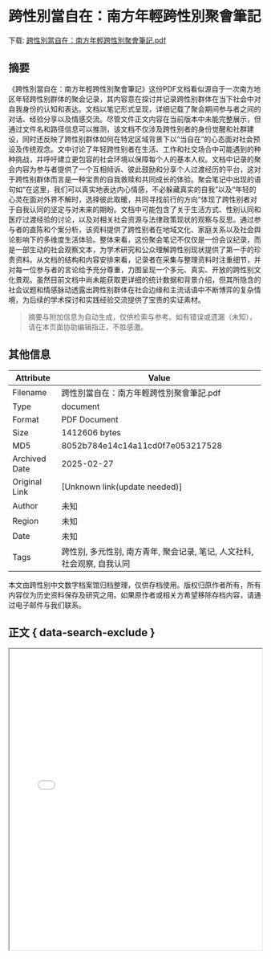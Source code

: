 # 跨性別當自在：南方年輕跨性別聚會筆記

<!-- tcd_download_link -->
下载: [跨性別當自在：南方年輕跨性別聚會筆記.pdf](跨性別當自在：南方年輕跨性別聚會筆記.pdf)
<!-- tcd_download_link_end -->

## 摘要

<!-- tcd_abstract -->
《跨性別當自在：南方年輕跨性別聚會筆記》这份PDF文档看似源自于一次南方地区年轻跨性别群体的聚会记录，其内容意在探讨并记录跨性别群体在当下社会中对自我身份的认知和表达。文档以笔记形式呈现，详细记载了聚会期间参与者之间的对话、经验分享以及情感交流。尽管文件正文内容在当前版本中未能完整展示，但通过文件名和路径信息可以推测，该文档不仅涉及跨性别者的身份觉醒和社群建设，同时还反映了跨性别群体如何在特定区域背景下以“当自在”的心态面对社会预设及传统观念。文中讨论了年轻跨性别者在生活、工作和社交场合中可能遇到的种种挑战，并呼吁建立更包容的社会环境以保障每个人的基本人权。文档中记录的聚会内容为参与者提供了一个互相倾诉、彼此鼓励和分享个人过渡经历的平台，这对于跨性别群体而言是一种宝贵的自我救赎和共同成长的体验。聚会笔记中出现的语句如“在这里，我们可以真实地表达内心情感，不必躲藏真实的自我”以及“年轻的心灵在面对外界不解时，选择彼此取暖，共同寻找前行的方向”体现了跨性别者对于自我认同的坚定与对未来的期盼。文档中可能包含了关于生活方式、性别认同和医疗过渡经验的讨论，以及对相关社会资源与法律政策现状的观察与反思。通过参与者的直陈和个案分析，该资料提供了跨性别者在地域文化、家庭关系以及社会舆论影响下的多维度生活体验。整体来看，这份聚会笔记不仅仅是一份会议纪录，而是一部生动的社会观察文本，为学术研究和公众理解跨性别现状提供了第一手的珍贵资料。从文档的结构和内容安排来看，记录者在采集与整理资料时注重细节，并对每一位参与者的言论给予充分尊重，力图呈现一个多元、真实、开放的跨性别文化景观。虽然目前文档中尚未能获取更详细的统计数据和背景介绍，但其所隐含的社会议题和情感脉动透露出跨性别群体在社会边缘和主流话语中不断博弈的复杂情境，为后续的学术探讨和实践经验交流提供了宝贵的实证素材。

<!-- tcd_abstract_end -->

> 摘要与附加信息为自动生成，仅供检索与参考。如有错误或遗漏（未知），请在本页面协助编辑指正，不胜感激。

## 其他信息

| Attribute       | Value                                  |
|-----------------|----------------------------------------|
| Filename        | 跨性別當自在：南方年輕跨性別聚會筆記.pdf                             |
| Type            | document                                 |
| Format          | PDF Document                               |
| Size            | 1412606 bytes                           |
| MD5             | 8052b784e14c14a11cd0f7e053217528                                  |
| Archived Date   | 2025-02-27                             |
| Original Link   | [Unknown link(update needed)]                         |
| Author          | 未知                               |
| Region          | 未知                               |
| Date            | 未知                                 |
| Tags            | 跨性别, 多元性别, 南方青年, 聚会记录, 笔记, 人文社科, 社会观察, 自我认同                                 |

本文由跨性别中文数字档案馆归档整理，仅供存档使用。版权归原作者所有，所有内容仅为历史资料保存及研究之用。如果原作者或相关方希望移除存档内容，请通过电子邮件与我们联系。

## 正文 { data-search-exclude }

<!-- tcd_main_text -->
<iframe src="../跨性別當自在：南方年輕跨性別聚會筆記.pdf" width="100%" height="600px">
    <p>无法显示PDF，请下载查看。</p>
</iframe>
<!-- tcd_main_text_end -->

